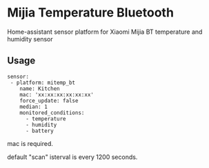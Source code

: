 # Mijia Temperature Bluetooth
Home-assistant sensor platform for Xiaomi Mijia BT temperature and humidity sensor

## Usage
```
sensor:
 - platform: mitemp_bt
    name: Kitchen
    mac: 'xx:xx:xx:xx:xx:xx'
    force_update: false
    median: 1
    monitored_conditions:
      - temperature
      - humidity
      - battery
```

mac is required.

default "scan" isterval is every 1200 seconds.
